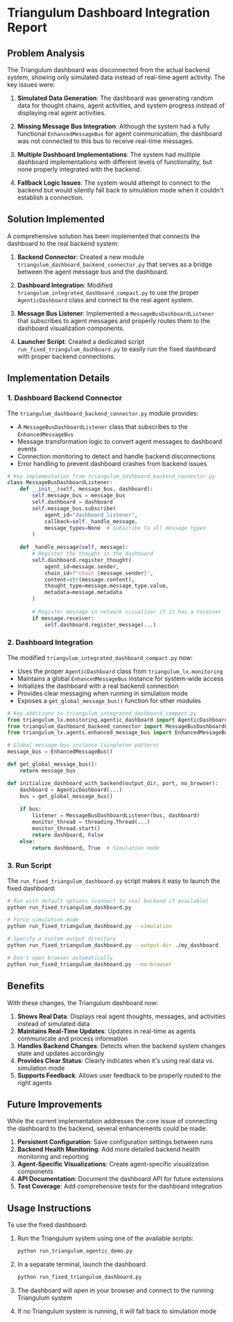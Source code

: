 # Triangulum Dashboard Integration Report

## Problem Analysis

The Triangulum dashboard was disconnected from the actual backend system, showing only simulated data instead of real-time agent activity. The key issues were:

1. **Simulated Data Generation**: The dashboard was generating random data for thought chains, agent activities, and system progress instead of displaying real agent activities.

2. **Missing Message Bus Integration**: Although the system had a fully functional `EnhancedMessageBus` for agent communication, the dashboard was not connected to this bus to receive real-time messages.

3. **Multiple Dashboard Implementations**: The system had multiple dashboard implementations with different levels of functionality, but none properly integrated with the backend.

4. **Fallback Logic Issues**: The system would attempt to connect to the backend but would silently fall back to simulation mode when it couldn't establish a connection.

## Solution Implemented

A comprehensive solution has been implemented that connects the dashboard to the real backend system:

1. **Backend Connector**: Created a new module `triangulum_dashboard_backend_connector.py` that serves as a bridge between the agent message bus and the dashboard.

2. **Dashboard Integration**: Modified `triangulum_integrated_dashboard_compact.py` to use the proper `AgenticDashboard` class and connect to the real agent system.

3. **Message Bus Listener**: Implemented a `MessageBusDashboardListener` that subscribes to agent messages and properly routes them to the dashboard visualization components.

4. **Launcher Script**: Created a dedicated script `run_fixed_triangulum_dashboard.py` to easily run the fixed dashboard with proper backend connections.

## Implementation Details

### 1. Dashboard Backend Connector

The `triangulum_dashboard_backend_connector.py` module provides:

- A `MessageBusDashboardListener` class that subscribes to the `EnhancedMessageBus`
- Message transformation logic to convert agent messages to dashboard events
- Connection monitoring to detect and handle backend disconnections
- Error handling to prevent dashboard crashes from backend issues

```python
# Key implementation from triangulum_dashboard_backend_connector.py
class MessageBusDashboardListener:
    def __init__(self, message_bus, dashboard):
        self.message_bus = message_bus
        self.dashboard = dashboard
        self.message_bus.subscribe(
            agent_id="dashboard_listener",
            callback=self._handle_message,
            message_types=None  # Subscribe to all message types
        )
        
    def _handle_message(self, message):
        # Register the thought in the dashboard
        self.dashboard.register_thought(
            agent_id=message.sender,
            chain_id=f"chain_{message.sender}",
            content=str(message.content),
            thought_type=message.message_type.value,
            metadata=message.metadata
        )
        
        # Register message in network visualizer if it has a receiver
        if message.receiver:
            self.dashboard.register_message(...)
```

### 2. Dashboard Integration

The modified `triangulum_integrated_dashboard_compact.py` now:

- Uses the proper `AgenticDashboard` class from `triangulum_lx.monitoring`
- Maintains a global `EnhancedMessageBus` instance for system-wide access
- Initializes the dashboard with a real backend connection
- Provides clear messaging when running in simulation mode
- Exposes a `get_global_message_bus()` function for other modules

```python
# Key additions to triangulum_integrated_dashboard_compact.py
from triangulum_lx.monitoring.agentic_dashboard import AgenticDashboard
from triangulum_dashboard_backend_connector import MessageBusDashboardListener
from triangulum_lx.agents.enhanced_message_bus import EnhancedMessageBus

# Global message bus instance (singleton pattern)
message_bus = EnhancedMessageBus()

def get_global_message_bus():
    return message_bus

def initialize_dashboard_with_backend(output_dir, port, no_browser):
    dashboard = AgenticDashboard(...)
    bus = get_global_message_bus()
    
    if bus:
        listener = MessageBusDashboardListener(bus, dashboard)
        monitor_thread = threading.Thread(...)
        monitor_thread.start()
        return dashboard, False
    else:
        return dashboard, True  # Simulation mode
```

### 3. Run Script

The `run_fixed_triangulum_dashboard.py` script makes it easy to launch the fixed dashboard:

```bash
# Run with default options (connect to real backend if available)
python run_fixed_triangulum_dashboard.py

# Force simulation mode
python run_fixed_triangulum_dashboard.py --simulation

# Specify a custom output directory
python run_fixed_triangulum_dashboard.py --output-dir ./my_dashboard

# Don't open browser automatically
python run_fixed_triangulum_dashboard.py --no-browser
```

## Benefits

With these changes, the Triangulum dashboard now:

1. **Shows Real Data**: Displays real agent thoughts, messages, and activities instead of simulated data
2. **Maintains Real-Time Updates**: Updates in real-time as agents communicate and process information
3. **Handles Backend Changes**: Detects when the backend system changes state and updates accordingly
4. **Provides Clear Status**: Clearly indicates when it's using real data vs. simulation mode
5. **Supports Feedback**: Allows user feedback to be properly routed to the right agents

## Future Improvements

While the current implementation addresses the core issue of connecting the dashboard to the backend, several enhancements could be made:

1. **Persistent Configuration**: Save configuration settings between runs
2. **Backend Health Monitoring**: Add more detailed backend health monitoring and reporting
3. **Agent-Specific Visualizations**: Create agent-specific visualization components
4. **API Documentation**: Document the dashboard API for future extensions
5. **Test Coverage**: Add comprehensive tests for the dashboard integration

## Usage Instructions

To use the fixed dashboard:

1. Run the Triangulum system using one of the available scripts:
   ```bash
   python run_triangulum_agentic_demo.py
   ```

2. In a separate terminal, launch the dashboard:
   ```bash
   python run_fixed_triangulum_dashboard.py
   ```

3. The dashboard will open in your browser and connect to the running Triangulum system
4. If no Triangulum system is running, it will fall back to simulation mode
